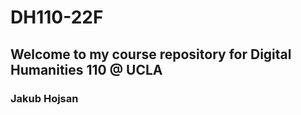 # DH110-22F

## Welcome to my course repository for Digital Humanities 110 @ UCLA
### Jakub Hojsan

